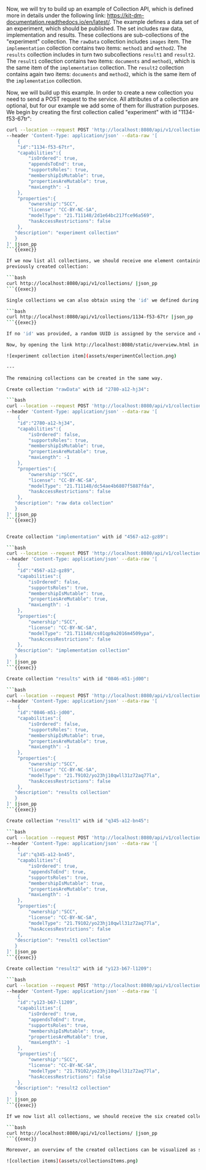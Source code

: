 Now, we will try to build up an example of Collection API, 
which is defined more in details under the following link: https://kit-dm-documentation.readthedocs.io/en/latest/. 
The example defines a data set of an experiment, which should be published. 
The set includes raw data, implementation and results. 
These collections are sub-collections of the "experiment" collection. 
The `rawData` collection includes `images` item. 
The `implementation` collection contains two items: `method1` and `method2`. 
The `results` collection includes in turn two subcollections `result1` and `result2`. 
The `result1` collection contains two items: `documents` and `method1`, 
which is the same item of the `implementation` collection. The `result2` collection contains again two 
items: `documents` and `method2`, which is the same item of the `implementation` collection.

Now, we will build up this example. In order to create a new collection you need to send a POST request to the service. 
All attributes of a collection are optional, but for our example we add some of them
for illustration purposes. We begin by creating the first collection called "experiment" with id "1134-f53-67tr":

```bash
curl --location --request POST 'http://localhost:8080/api/v1/collections/'
--header 'Content-Type: application/json' --data-raw '[
    {
    "id":"1134-f53-67tr",
    "capabilities":{
        "isOrdered": true,
        "appendsToEnd": true,
        "supportsRoles": true,
        "membershipIsMutable": true,
        "propertiesAreMutable": true,
        "maxLength": -1
    },
    "properties":{
        "ownership":"SCC",
        "license": "CC-BY-NC-SA",
        "modelType": "21.T11148/2d1e64bc217fce96a569",
        "hasAccessRestrictions": false
    },
   "description": "experiment collection"
   }
]' |json_pp 
```{{exec}}

If we now list all collections, we should receive one element containing the 
previously created collection:

```bash
curl http://localhost:8080/api/v1/collections/ |json_pp
```{{exec}}

Single collections we can also obtain using the 'id' we defined during the creation process:

```bash
curl http://localhost:8080/api/v1/collections/1134-f53-67tr |json_pp
```{{exec}}

If no 'id' was provided, a random UUID is assigned by the service and can be used in the same way.

Now, by opening the link http://localhost:8080/static/overview.html in the browser, you can visualize the created collection and list all its attributes by selecting it as shown below:

![experiment collection item](assets/experimentCollection.png)

---

The remaining collections can be created in the same way. 

Create collection "rawData" with id "2780-a12-hj34":

```bash
curl --location --request POST 'http://localhost:8080/api/v1/collections/' 
--header 'Content-Type: application/json' --data-raw '[
    {
    "id":"2780-a12-hj34",
    "capabilities":{
        "isOrdered": false,
        "supportsRoles": true,
        "membershipIsMutable": true,
        "propertiesAreMutable": true,
        "maxLength": -1
    },
    "properties":{
        "ownership":"SCC",
        "license": "CC-BY-NC-SA",
        "modelType": "21.T11148/dc54ae4b6807f5887fda",
        "hasAccessRestrictions": false
    },
   "description": "raw data collection"
   }
]' |json_pp
```{{exec}}


Create collection "implementation" with id "4567-a12-gz89":

```bash
curl --location --request POST 'http://localhost:8080/api/v1/collections/' 
--header 'Content-Type: application/json' --data-raw '[
    {
    "id":"4567-a12-gz89",
    "capabilities":{
        "isOrdered": false,
        "supportsRoles": true,
        "membershipIsMutable": true,
        "propertiesAreMutable": true,
        "maxLength": -1
    },
    "properties":{
        "ownership":"SCC",
        "license": "CC-BY-NC-SA",
        "modelType": "21.T11148/cs01qp9a2016m4509ypa",
        "hasAccessRestrictions": false
    },
   "description": "implementation collection"
   }
]' |json_pp
```{{exec}}

Create collection "results" with id "0846-m51-jd00":

```bash
curl --location --request POST 'http://localhost:8080/api/v1/collections/' 
--header 'Content-Type: application/json' --data-raw '[
    {
    "id":"0846-m51-jd00",
    "capabilities":{
        "isOrdered": false,
        "supportsRoles": true,
        "membershipIsMutable": true,
        "propertiesAreMutable": true,
        "maxLength": -1
    },
    "properties":{
        "ownership":"SCC",
        "license": "CC-BY-NC-SA",
        "modelType": "21.T9102/yo23hj10qwll31z72aq77la",
        "hasAccessRestrictions": false
    },
   "description": "results collection"
   }
]' |json_pp
```{{exec}}

Create collection "result1" with id "q345-a12-bn45":

```bash
curl --location --request POST 'http://localhost:8080/api/v1/collections/' 
--header 'Content-Type: application/json' --data-raw '[
    {
    "id":"q345-a12-bn45",
    "capabilities":{
        "isOrdered": true,
        "appendsToEnd": true,
        "supportsRoles": true,
        "membershipIsMutable": true,
        "propertiesAreMutable": true,
        "maxLength": -1
    },
    "properties":{
        "ownership":"SCC",
        "license": "CC-BY-NC-SA",
        "modelType": "21.T9102/yo23hj10qwll31z72aq77la",
        "hasAccessRestrictions": false
    },
   "description": "result1 collection"
   }
]' |json_pp
```{{exec}}

Create collection "result2" with id "y123-b67-l1209":

```bash
curl --location --request POST 'http://localhost:8080/api/v1/collections/' 
--header 'Content-Type: application/json' --data-raw '[
    {
    "id":"y123-b67-l1209",
    "capabilities":{
        "isOrdered": true,
        "appendsToEnd": true,
        "supportsRoles": true,
        "membershipIsMutable": true,
        "propertiesAreMutable": true,
        "maxLength": -1
    },
    "properties":{
        "ownership":"SCC",
        "license": "CC-BY-NC-SA",
        "modelType": "21.T9102/yo23hj10qwll31z72aq77la",
        "hasAccessRestrictions": false
    },
   "description": "result2 collection"
   }
]' |json_pp
```{{exec}}

If we now list all collections, we should receive the six created collection:

```bash
curl http://localhost:8080/api/v1/collections/ |json_pp
```{{exec}}

Moreover, an overview of the created collections can be visualized as show in the picture below:

![collection items](assets/collectionsItems.png)
